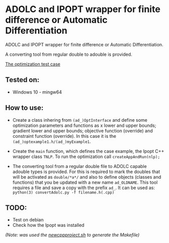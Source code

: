 # ADOLC and IPOPT wrapper for finite difference or Automatic Differentiation

ADOLC and IPOPT wrapper for finite difference or Automatic Differentiation. 

A converting tool from regular double to adouble is provided.

[The optimization test case](http://ab-initio.mit.edu/wiki/index.php/NLopt_Tutorial "NLP Example")

## Tested on:

- Windows 10 - mingw64

## How to use:

- Create a class inhering from `(ad_)OptInterface` and define some optimization parameters and functions as x lower and upper bounds; gradient lower and upper bounds; objective function (override) and constraint function (override). In this case it is the `(ad_)optexample1.h/(ad_)myExample1`.

- Create the `main` function, which defines the case example, the Ipopt C++ wrapper class `TNLP`. To run the optimization call `createAppAndRun(nlp);`

- The converting tool from a regular double file to ADOLC capable adouble types is provided. For this is required to mark the doubles that will be activated as `double/*a*/` and also to define objects (classes and functions) that you be updated with a new name `ad_OLDNAME`. This tool requires a file and save a copy with the prefix `ad_`. It can be used as: `python(3) convertAdolc.py -f filename.h(.cpp)`

## TODO:

- Test on debian
- Check how the Ipopt was installed

*(Note: was used the [newcppproject.sh](https://gist.github.com/caiofcm/83d4d3d2370546d846454ff74dea7348) to generate the Makefile)*


